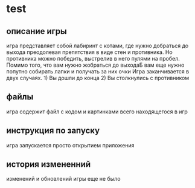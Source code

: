 # test
## описание игры
игра представляет собой лабиринт с котами, где нужно добраться до выхода преодолевая препятствия в виде стен и противника. 
Но противника можно победить, выстрелив в него пулями на пробел.
Помимо того, что вам нужно жобраться до выходаБ вам еще нужно попутно собирать лапки и получать за них очки
Игра заканчивается в двух случаях. 1) Вы дошли до конца  2) Вы столкнулись с противником

## файлы
игра содержит файл с кодом и картинками всего находящегося в игр

## инструкция по запуску
игра запускается просто открытием приложения

## история измененний
изменений и обновлений игры еще не было

